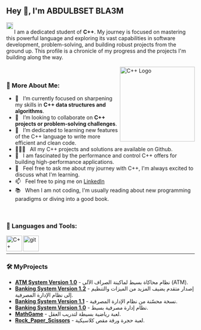 ## Hey 👋, I'm ABDULBSET BLA3M

<a href='https://www.linkedin.com/in/abdalbaset-983866385/'><img align='left' alt="linkedin" src="https://raw.githubusercontent.com/rahul-jha98/rahul-jha98/561d474902b59c7429ec22bb73e225696c27b202/assets/linkedin.svg" height='18px'/></a>
<br>
I am a dedicated student of **C++**. My journey is focused on mastering this powerful language and exploring its vast capabilities in software development, problem-solving, and building robust projects from the ground up. This profile is a chronicle of my progress and the projects I'm building along the way.
<br/>
<br/>
<img align="right" alt="C++ Logo" src="https://upload.wikimedia.org/wikipedia/commons/thumb/1/18/ISO_C%2B%2B_Logo.svg/1200px-ISO_C%2B%2B_Logo.svg.png" width="200px"/>
  
### 🧐 More About Me:

- 🔭 &nbsp; I’m currently focused on sharpening my skills in **C++ data structures and algorithms**.
- 🤝 &nbsp; I’m looking to collaborate on **C++ projects or problem-solving challenges**.
- 🌱 &nbsp; I’m dedicated to learning new features of the C++ language to write more efficient and clean code.
- 👨🏻‍💻 &nbsp; All my C++ projects and solutions are available on Github.
- 🎨 &nbsp; I am fascinated by the performance and control C++ offers for building high-performance applications.
- 💬 &nbsp; Feel free to ask me about my journey with C++, I'm always excited to discuss what I'm learning.
- 📫 &nbsp; Feel free to ping me on [LinkedIn](https://www.linkedin.com/in/abdalbaset-983866385/)
- 📚 &nbsp; When I am not coding, I'm usually reading about new programming paradigms or diving into a good book.

<br>

### 🔨 Languages and Tools:
<a href="https://isocpp.org/" target="_blank"><img align="left" alt="C++" height ="42px" src="https://cdn.jsdelivr.net/gh/devicons/devicon/icons/cplusplus/cplusplus-original.svg"></a>
<a href="https://git-scm.com/" target="_blank"> <img src="https://cdn.jsdelivr.net/gh/devicons/devicon/icons/git/git-original.svg" align="left" alt="git" height='42px'/> </a>
<br>
<br>

---

### 🛠️ MyProjects
- **[ATM System Version 1.0](https://github.com/abdallbaset/Problem-Solving/blob/main/ATM%20System%20Version%201.0.cpp)** - نظام محاكاة بسيط لماكينة الصراف الآلي (ATM).
- **[Banking System Version 1.2](https://github.com/abdallbaset/Problem-Solving/blob/main/Banking%20System%20Version%201.2.cpp)** - إصدار متقدم يضيف المزيد من الميزات والتنظيم إلى نظام الإدارة المصرفية.
- **[Banking System Version 1.1](https://github.com/abdallbaset/Problem-Solving/blob/main/Banking%20System%20Version%201.1.cpp)** - نسخة محسّنة من نظام الإدارة المصرفية.
- **[Banking System Version 1.0](https://github.com/abdallbaset/Problem-Solving/blob/main/Banking%20System%20Version%201.0.cpp)** - نظام إدارة مصرفية بسيط.
- **[MathGame](https://github.com/abdallbaset/Problem-Solving/blob/main/MathGame%20_project%20%232.cpp)** - لعبة رياضية بسيطة لتدريب العقل.
- **[Rock_Paper_Scissors](https://github.com/abdallbaset/Problem-Solving/blob/main/Rock_Paper_Scissors%20_project%20%231.cpp)** - لعبة حجرة ورقة مقص كلاسيكية.
